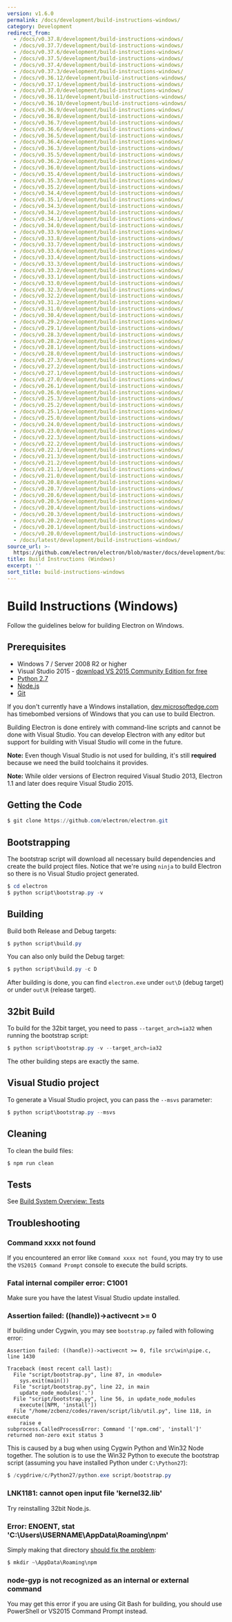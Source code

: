```yaml
---
version: v1.6.0
permalink: /docs/development/build-instructions-windows/
category: Development
redirect_from:
  - /docs/v0.37.8/development/build-instructions-windows/
  - /docs/v0.37.7/development/build-instructions-windows/
  - /docs/v0.37.6/development/build-instructions-windows/
  - /docs/v0.37.5/development/build-instructions-windows/
  - /docs/v0.37.4/development/build-instructions-windows/
  - /docs/v0.37.3/development/build-instructions-windows/
  - /docs/v0.36.12/development/build-instructions-windows/
  - /docs/v0.37.1/development/build-instructions-windows/
  - /docs/v0.37.0/development/build-instructions-windows/
  - /docs/v0.36.11/development/build-instructions-windows/
  - /docs/v0.36.10/development/build-instructions-windows/
  - /docs/v0.36.9/development/build-instructions-windows/
  - /docs/v0.36.8/development/build-instructions-windows/
  - /docs/v0.36.7/development/build-instructions-windows/
  - /docs/v0.36.6/development/build-instructions-windows/
  - /docs/v0.36.5/development/build-instructions-windows/
  - /docs/v0.36.4/development/build-instructions-windows/
  - /docs/v0.36.3/development/build-instructions-windows/
  - /docs/v0.35.5/development/build-instructions-windows/
  - /docs/v0.36.2/development/build-instructions-windows/
  - /docs/v0.36.0/development/build-instructions-windows/
  - /docs/v0.35.4/development/build-instructions-windows/
  - /docs/v0.35.3/development/build-instructions-windows/
  - /docs/v0.35.2/development/build-instructions-windows/
  - /docs/v0.34.4/development/build-instructions-windows/
  - /docs/v0.35.1/development/build-instructions-windows/
  - /docs/v0.34.3/development/build-instructions-windows/
  - /docs/v0.34.2/development/build-instructions-windows/
  - /docs/v0.34.1/development/build-instructions-windows/
  - /docs/v0.34.0/development/build-instructions-windows/
  - /docs/v0.33.9/development/build-instructions-windows/
  - /docs/v0.33.8/development/build-instructions-windows/
  - /docs/v0.33.7/development/build-instructions-windows/
  - /docs/v0.33.6/development/build-instructions-windows/
  - /docs/v0.33.4/development/build-instructions-windows/
  - /docs/v0.33.3/development/build-instructions-windows/
  - /docs/v0.33.2/development/build-instructions-windows/
  - /docs/v0.33.1/development/build-instructions-windows/
  - /docs/v0.33.0/development/build-instructions-windows/
  - /docs/v0.32.3/development/build-instructions-windows/
  - /docs/v0.32.2/development/build-instructions-windows/
  - /docs/v0.31.2/development/build-instructions-windows/
  - /docs/v0.31.0/development/build-instructions-windows/
  - /docs/v0.30.4/development/build-instructions-windows/
  - /docs/v0.29.2/development/build-instructions-windows/
  - /docs/v0.29.1/development/build-instructions-windows/
  - /docs/v0.28.3/development/build-instructions-windows/
  - /docs/v0.28.2/development/build-instructions-windows/
  - /docs/v0.28.1/development/build-instructions-windows/
  - /docs/v0.28.0/development/build-instructions-windows/
  - /docs/v0.27.3/development/build-instructions-windows/
  - /docs/v0.27.2/development/build-instructions-windows/
  - /docs/v0.27.1/development/build-instructions-windows/
  - /docs/v0.27.0/development/build-instructions-windows/
  - /docs/v0.26.1/development/build-instructions-windows/
  - /docs/v0.26.0/development/build-instructions-windows/
  - /docs/v0.25.3/development/build-instructions-windows/
  - /docs/v0.25.2/development/build-instructions-windows/
  - /docs/v0.25.1/development/build-instructions-windows/
  - /docs/v0.25.0/development/build-instructions-windows/
  - /docs/v0.24.0/development/build-instructions-windows/
  - /docs/v0.23.0/development/build-instructions-windows/
  - /docs/v0.22.3/development/build-instructions-windows/
  - /docs/v0.22.2/development/build-instructions-windows/
  - /docs/v0.22.1/development/build-instructions-windows/
  - /docs/v0.21.3/development/build-instructions-windows/
  - /docs/v0.21.2/development/build-instructions-windows/
  - /docs/v0.21.1/development/build-instructions-windows/
  - /docs/v0.21.0/development/build-instructions-windows/
  - /docs/v0.20.8/development/build-instructions-windows/
  - /docs/v0.20.7/development/build-instructions-windows/
  - /docs/v0.20.6/development/build-instructions-windows/
  - /docs/v0.20.5/development/build-instructions-windows/
  - /docs/v0.20.4/development/build-instructions-windows/
  - /docs/v0.20.3/development/build-instructions-windows/
  - /docs/v0.20.2/development/build-instructions-windows/
  - /docs/v0.20.1/development/build-instructions-windows/
  - /docs/v0.20.0/development/build-instructions-windows/
  - /docs/latest/development/build-instructions-windows/
source_url: >-
  https://github.com/electron/electron/blob/master/docs/development/build-instructions-windows.md
title: Build Instructions (Windows)
excerpt: ''
sort_title: build-instructions-windows
---
```

# Build Instructions (Windows)

Follow the guidelines below for building Electron on Windows.

## Prerequisites

*   Windows 7 / Server 2008 R2 or higher
*   Visual Studio 2015 - [download VS 2015 Community Edition for free](https://www.visualstudio.com/en-us/products/visual-studio-community-vs.aspx)
*   [Python 2.7](http://www.python.org/download/releases/2.7/)
*   [Node.js](http://nodejs.org/download/)
*   [Git](http://git-scm.com)

If you don't currently have a Windows installation, [dev.microsoftedge.com](https://developer.microsoft.com/en-us/microsoft-edge/tools/vms/) has timebombed versions of Windows that you can use to build Electron.

Building Electron is done entirely with command-line scripts and cannot be done with Visual Studio. You can develop Electron with any editor but support for building with Visual Studio will come in the future.

**Note:** Even though Visual Studio is not used for building, it's still **required** because we need the build toolchains it provides.

**Note:** While older versions of Electron required Visual Studio 2013, Electron 1.1 and later does require Visual Studio 2015.

## Getting the Code

```powershell
$ git clone https://github.com/electron/electron.git
```

## Bootstrapping

The bootstrap script will download all necessary build dependencies and create the build project files. Notice that we're using `ninja` to build Electron so there is no Visual Studio project generated.

```powershell
$ cd electron
$ python script\bootstrap.py -v
```

## Building

Build both Release and Debug targets:

```powershell
$ python script\build.py
```

You can also only build the Debug target:

```powershell
$ python script\build.py -c D
```

After building is done, you can find `electron.exe` under `out\D` (debug target) or under `out\R` (release target).

## 32bit Build

To build for the 32bit target, you need to pass `--target_arch=ia32` when running the bootstrap script:

```powershell
$ python script\bootstrap.py -v --target_arch=ia32
```

The other building steps are exactly the same.

## Visual Studio project

To generate a Visual Studio project, you can pass the `--msvs` parameter:

```powershell
$ python script\bootstrap.py --msvs
```

## Cleaning

To clean the build files:

```powershell
$ npm run clean
```

## Tests

See [Build System Overview: Tests]({{site.baseurl}}/docs/development/build-system-overview#tests)

## Troubleshooting

### Command xxxx not found

If you encountered an error like `Command xxxx not found`, you may try to use the `VS2015 Command Prompt` console to execute the build scripts.

### Fatal internal compiler error: C1001

Make sure you have the latest Visual Studio update installed.

### Assertion failed: ((handle))->activecnt >= 0

If building under Cygwin, you may see `bootstrap.py` failed with following error:

```
Assertion failed: ((handle))->activecnt >= 0, file src\win\pipe.c, line 1430

Traceback (most recent call last):
  File "script/bootstrap.py", line 87, in <module>
    sys.exit(main())
  File "script/bootstrap.py", line 22, in main
    update_node_modules('.')
  File "script/bootstrap.py", line 56, in update_node_modules
    execute([NPM, 'install'])
  File "/home/zcbenz/codes/raven/script/lib/util.py", line 118, in execute
    raise e
subprocess.CalledProcessError: Command '['npm.cmd', 'install']' returned non-zero exit status 3

```

This is caused by a bug when using Cygwin Python and Win32 Node together. The solution is to use the Win32 Python to execute the bootstrap script (assuming you have installed Python under `C:\Python27`):

```powershell
$ /cygdrive/c/Python27/python.exe script/bootstrap.py
```

### LNK1181: cannot open input file 'kernel32.lib'

Try reinstalling 32bit Node.js.

### Error: ENOENT, stat 'C:\Users\USERNAME\AppData\Roaming\npm'

Simply making that directory [should fix the problem](http://stackoverflow.com/a/25095327/102704):

```powershell
$ mkdir ~\AppData\Roaming\npm
```

### node-gyp is not recognized as an internal or external command

You may get this error if you are using Git Bash for building, you should use PowerShell or VS2015 Command Prompt instead.
